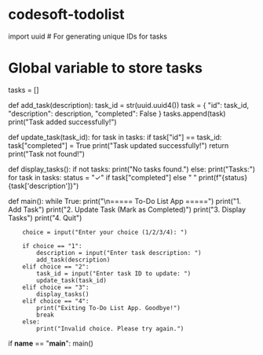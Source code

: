 # codesoft-todolist
import uuid  # For generating unique IDs for tasks

# Global variable to store tasks
tasks = []

def add_task(description):
    task_id = str(uuid.uuid4())
    task = {
        "id": task_id,
        "description": description,
        "completed": False
    }
    tasks.append(task)
    print("Task added successfully!")

def update_task(task_id):
    for task in tasks:
        if task["id"] == task_id:
            task["completed"] = True
            print("Task updated successfully!")
            return
    print("Task not found!")

def display_tasks():
    if not tasks:
        print("No tasks found.")
    else:
        print("Tasks:")
        for task in tasks:
            status = "✓" if task["completed"] else " "
            print(f"{status} {task['description']}")

def main():
    while True:
        print("\n===== To-Do List App =====")
        print("1. Add Task")
        print("2. Update Task (Mark as Completed)")
        print("3. Display Tasks")
        print("4. Quit")

        choice = input("Enter your choice (1/2/3/4): ")

        if choice == "1":
            description = input("Enter task description: ")
            add_task(description)
        elif choice == "2":
            task_id = input("Enter task ID to update: ")
            update_task(task_id)
        elif choice == "3":
            display_tasks()
        elif choice == "4":
            print("Exiting To-Do List App. Goodbye!")
            break
        else:
            print("Invalid choice. Please try again.")

if __name__ == "__main__":
    main()
